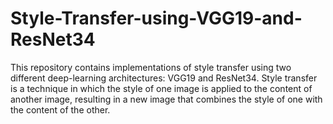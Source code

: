 # Style-Transfer-using-VGG19-and-ResNet34
This repository contains implementations of style transfer using two different deep-learning architectures: VGG19 and ResNet34. Style transfer is a technique in which the style of one image is applied to the content of another image, resulting in a new image that combines the style of one with the content of the other.
